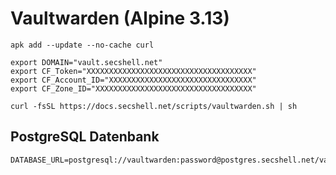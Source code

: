 # Vaultwarden (Alpine 3.13)

```shell
apk add --update --no-cache curl

export DOMAIN="vault.secshell.net"
export CF_Token="XXXXXXXXXXXXXXXXXXXXXXXXXXXXXXXXXXXXX"
export CF_Account_ID="XXXXXXXXXXXXXXXXXXXXXXXXXXXXXXXX"
export CF_Zone_ID="XXXXXXXXXXXXXXXXXXXXXXXXXXXXXXXXXXX"

curl -fsSL https://docs.secshell.net/scripts/vaultwarden.sh | sh
```

## PostgreSQL Datenbank
```env
DATABASE_URL=postgresql://vaultwarden:password@postgres.secshell.net/vaultwarden
```
